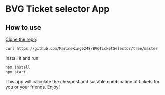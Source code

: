 # BVG Ticket selector App

## How to use

[Clone the repo](https://github.com/MarineKing5248/BVGTicketSelector.git):

```sh
curl https://github.com/MarineKing5248/BVGTicketSelector/tree/master

```

Install it and run:

```sh
npm install
npm start
```

This app will calculate the cheapest and suitable combination of tickets for you or your friends. Enjoy!
